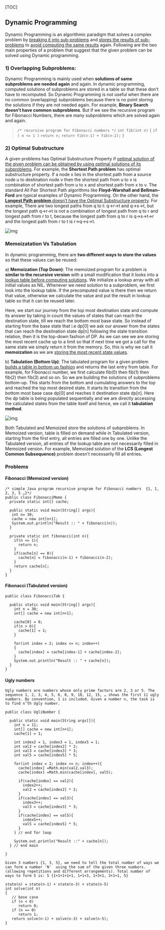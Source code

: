 [TOC]

## Dynamic Programming 

Dynamic Programming is an algorithmic paradigm that solves a complex problem by <u>breaking it into sub-problems</u> and <u>stores the results of sub-problems</u> to <u>avoid computing the same results</u> again. Following are the two main properties of a problem that suggest that the given problem can be solved using Dynamic programming.

### 1) Overlapping Subproblems:

Dynamic Programming is mainly used when **solutions of same subproblems are needed again** and again. In dynamic programming, computed solutions of subproblems are stored in a table so that these don’t have to recomputed. So Dynamic Programming is not useful when there are no common (overlapping) subproblems because there is no point storing the solutions if they are not needed again. For example, **Binary Search doesn’t have common subproblems**. But if we see the recursive program for Fibonacci Numbers, there are many subproblems which are solved again and again.

> `/* recursive program for Fibonacci numbers */`
> `int fib(int n)` 
> `{` 
> `if ( n <= 1 )` 
> 	`return n;` 
> `return fib(n-1) + fib(n-2);` 
> `}`

### 2) Optimal Substructure

A given problems has Optimal Substructure Property if <u>optimal solution of the given problem can be obtained by using optimal solutions of its subproblems</u>. For example, the **Shortest Path problem** has optimal substructure property. If a node x lies in the shortest path from a source node u to destination node v then the shortest path from u to v is combination of shortest path from u to x and shortest path from x to v. The standard All Pair Shortest Path algorithms like **Floyd–Warshall and Bellman–Ford** are typical examples of Dynamic Programming. On the other hand, the <u>**Longest Path problem** doesn’t have the Optimal Substructure property</u>. For example, There are two longest paths from q to t: q→r→t and q→s→t, but the longest path q→r→t is not a combination of longest path from q to r and longest path from r to t, because the longest path from q to r is q→s→t→r and the longest path from r to t is r→q→s→t.

![img](https://media.geeksforgeeks.org/wp-content/cdn-uploads/LongestPath.gif)

### Memoizatation Vs Tabulation

In dynamic programming, there are **two different ways to store the values** so that these values can be reused:

a) **Memoization (Top Down)**: The memoized program for a problem is **similar to the recursive version** with a small modification that it looks into a <u>lookup table before computing solutions</u>. We initialize a lookup array with all initial values as NIL. Whenever we need solution to a subproblem, we first look into the lookup table. If the precomputed value is there then we return that value, otherwise we calculate the value and put the result in lookup table so that it can be reused later.

Here, we start our journey from the top most destination state and compute its answer by taking in count the values of states that can reach the destination state, till we reach the bottom most base state. So instead of starting from the base state that i.e dp[0] we ask our answer from the states that can reach the destination state dp[n] following the state transition relation, then it is the top-down fashion of DP. As we can see we are storing the most recent cache up to a limit so that if next time we got a call for the same state we simply return it from the memory. So, this is why we call it **memoization** as we are <u>storing the most recent state values</u>.

b) **Tabulation (Bottom Up)**: The tabulated program for a given problem <u>builds a table in bottom up fashion</u> and returns the last entry from table. For example, for Fibonacci number, we first calculate fib(0) then fib(1) then fib(2) then fib(3) and so on. So we are building the solutions of subproblems bottom-up. This starts from the bottom and cumulating answers to the top and reached the top most desired state. It starts its transition from the bottom most base case dp[0] and reaches it destination state dp[n]. Here the dp table is being populated sequentially and we are directly accessing the calculated states from the table itself and hence, we call it **tabulation method**.

![img](https://media.geeksforgeeks.org/wp-content/cdn-uploads/Tabulation-vs-Memoization-1.png)

Both Tabulated and Memoized store the solutions of subproblems. In Memoized version, table is filled on demand while in Tabulated version, starting from the first entry, all entries are filled one by one. Unlike the Tabulated version, all entries of the lookup table are not necessarily filled in Memoized version. For example, Memoized solution of the **LCS (Longest Common Subsequence)** problem doesn’t necessarily fill all entries.

### Problems

#### Fibonacci (Memoized version)

```
/* simple Java program recursive program for Fibonacci numbers  {1, 1, 2, 3, 5 …}*/
public class FibonacciMemo {
  private static int[] cache;
  
  public static void main(String[] args){
   int n= 30;
   cache = new int[n+1];
   System.out.println("Result :: " + fibonacci(n));
  }
  
  private static int fibonacci(int n){
    if(n <= 1){
      return n;
    }
    if(cache[n] == 0){
      cache[n] = fibonacci(n-1) + fibonacci(n-2);
    }
    return cache[n]; 
  }
}

```

#### Fibonacci (Tabulated version)

```
public class FibonacciTab {
  
  public static void main(String[] args){
    int n = 30;
    int[] cache = new int[n+1];
    
    cache[0] = 0;
    if(n > 0){
      cache[1] = 1;
    }
    
    for(int index = 2; index <= n; index++)
    {
      cache[index] = cache[index-1] + cache[index-2]; 
    }
    System.out.println("Result :: " + cache[n]);
  }
}
```

#### Ugly numbers

```
Ugly numbers are numbers whose only prime factors are 2, 3 or 5. The sequence 1, 2, 3, 4, 5, 6, 8, 9, 10, 12, 15, … shows the first 11 ugly numbers. By convention, 1 is included. Given a number n, the task is to find n’th Ugly number.

public class UgliNumber {
  
  public static void main(String args[]){
    int n = 11;
    int[] cache = new int[n+1];
    cache[1] = 1;

	int index2 = 1, index3 = 1, index5 = 1;
    int val2 = cache[index2] * 2;
    int val3 = cache[index3] * 3;
    int val5 = cache[index5] * 5;
    
    for(int index = 2; index <= n; index++){
      cache[index] =Math.min(val2,val3); 
      cache[index] =Math.min(cache[index], val5);
   
      if(cache[index] == val2){
        index2++;
        val2 = cache[index2] * 2;
      }
      if(cache[index] == val3){
        index3++;
        val3 = cache[index3] * 3;
      }
      if(cache[index] == val5){
        index5++;
        val5 = cache[index5] * 5;
      }
    } // end for loop
    
    System.out.println("Result ::" + cache[n]);
  } // end main
  
}
```

```
Given 3 numbers {1, 3, 5}, we need to tell the total number of ways we can form a number 'N'  using the sum of the given three numbers. (allowing repetitions and different arrangements). Total number of ways to form 5 is: 5 {1+1+1+1+1, 1+1+3, 1+3+1, 3+1+1, 5}

state(n) = state(n-1) + state(n-3) + state(n-5)
int solve(int n)
{ 
   // base case
   if (n < 0) 
      return 0;
   if (n == 0)  
      return 1;  
   return solve(n-1) + solve(n-3) + solve(n-5);
}   
```

## 